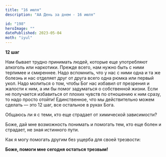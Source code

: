 ```yaml
---
title: "16 июля"
description: "АА День за днем - 16 июля"

id: "198"
heroImage: ""
datePublished: 2023-05-04
moth: "iyul"
---
```


**12 шаг**

Нам бывает трудно принимать людей, которые еще употребляют алкоголь или
наркотики. Прежде всего, нам нужно быть с ними терпимее и смиреннее. Надо
вспомнить, что у нас с ними одна и та же болезнь и нас отделяет друг от друга
всего одна рюмка или первый укол. Надо молиться о том, чтобы Бог нас избавил
от презрения и жалости к ним, а им бы помог задуматься о собственной жизни.
Если не получается избавиться от плохих чувств по отношению к ним сразу, то
надо просто отойти! Единственное, что мы действительно можем сделать — это 12
шаг, все остальное в руках Бога.

Общаюсь ли я с теми, кто еще страдает от химической зависимости?

Боже, дай мне возможность понимать и помогать тем, кто еще болен и страдает,
не зная истинного пути.

Как я могу помогать другим без ущерба для своей трезвости:

**Боже, помоги мне сегодня остаться трезвым!**
